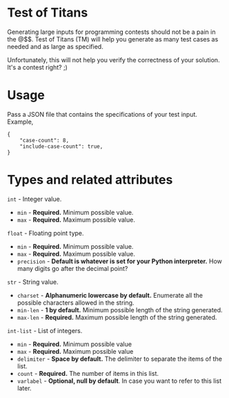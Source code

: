 # Test of Titans

Generating large inputs for programming contests should not be a pain in the @$$.
Test of Titans (TM) will help you generate as many test cases as needed and as
large as specified.

Unfortunately, this will not help you verify the correctness of your solution.
It's a contest right? ;)

# Usage

Pass a JSON file that contains the specifications of your test input. Example,

    {
        "case-count": 8,
        "include-case-count": true,
    }

# Types and related attributes

`int` - Integer value.

- `min` - **Required.** Minimum possible value.
- `max` - **Required.** Maximum possible value.

`float` - Floating point type.

- `min` - **Required.** Minimum possible value.
- `max` - **Required.** Maximum possible value.
- `precision` - **Default is whatever is set for your Python interpreter.** How
many digits go after the decimal point?

`str` - String value.

- `charset` - **Alphanumeric lowercase by default.** Enumerate all the possible
characters allowed in the string.
- `min-len` - **1 by default.** Minimum possible length of the string generated.
- `max-len` - **Required.** Maximum possible length of the string generated.

`int-list` - List of integers.

- `min` - **Required.** Minimum possible value
- `max` - **Required.** Maximum possible value
- `delimiter` - **Space by default.** The delimiter to separate the items of the list.
- `count` - **Required.** The number of items in this list.
- `varlabel` - **Optional, null by default**. In case you want to refer to this
list later.
